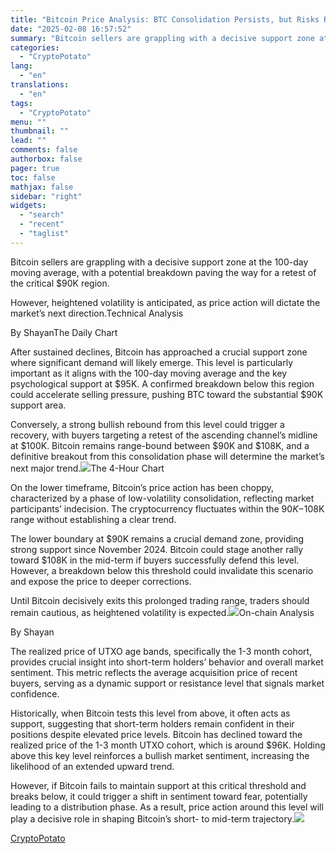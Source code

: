 ```yaml
---
title: "Bitcoin Price Analysis: BTC Consolidation Persists, but Risks Remain"
date: "2025-02-08 16:57:52"
summary: "Bitcoin sellers are grappling with a decisive support zone at the 100-day moving average, with a potential breakdown paving the way for a retest of the critical $90K region.However, heightened volatility is anticipated, as price action will dictate the market’s next direction.Technical AnalysisBy ShayanThe Daily ChartAfter sustained declines, Bitcoin has..."
categories:
  - "CryptoPotato"
lang:
  - "en"
translations:
  - "en"
tags:
  - "CryptoPotato"
menu: ""
thumbnail: ""
lead: ""
comments: false
authorbox: false
pager: true
toc: false
mathjax: false
sidebar: "right"
widgets:
  - "search"
  - "recent"
  - "taglist"
---
```


Bitcoin sellers are grappling with a decisive support zone at the 100-day moving average, with a potential breakdown paving the way for a retest of the critical $90K region.

However, heightened volatility is anticipated, as price action will dictate the market’s next direction.Technical Analysis

By ShayanThe Daily Chart

After sustained declines, Bitcoin has approached a crucial support zone where significant demand will likely emerge. This level is particularly important as it aligns with the 100-day moving average and the key psychological support at $95K. A confirmed breakdown below this region could accelerate selling pressure, pushing BTC toward the substantial $90K support area.

Conversely, a strong bullish rebound from this level could trigger a recovery, with buyers targeting a retest of the ascending channel’s midline at $100K. Bitcoin remains range-bound between $90K and $108K, and a definitive breakout from this consolidation phase will determine the market’s next major trend.![](https://s3.tradingview.com/news/image/cryptopotato:68589e996094b-4b1839b0f1200aaf6901b6559ca32115-resized.jpeg)The 4-Hour Chart

On the lower timeframe, Bitcoin’s price action has been choppy, characterized by a phase of low-volatility consolidation, reflecting market participants’ indecision. The cryptocurrency fluctuates within the $90K-$108K range without establishing a clear trend.

The lower boundary at $90K remains a crucial demand zone, providing strong support since November 2024. Bitcoin could stage another rally toward $108K in the mid-term if buyers successfully defend this level. However, a breakdown below this threshold could invalidate this scenario and expose the price to deeper corrections.

Until Bitcoin decisively exits this prolonged trading range, traders should remain cautious, as heightened volatility is expected.![](https://s3.tradingview.com/news/image/cryptopotato:68589e996094b-43bcc8e79868a3c9a6d2b36dba0d7914-resized.jpeg)On-chain Analysis

By Shayan

The realized price of UTXO age bands, specifically the 1-3 month cohort, provides crucial insight into short-term holders’ behavior and overall market sentiment. This metric reflects the average acquisition price of recent buyers, serving as a dynamic support or resistance level that signals market confidence.

Historically, when Bitcoin tests this level from above, it often acts as support, suggesting that short-term holders remain confident in their positions despite elevated price levels. Bitcoin has declined toward the realized price of the 1-3 month UTXO cohort, which is around $96K. Holding above this key level reinforces a bullish market sentiment, increasing the likelihood of an extended upward trend.

However, if Bitcoin fails to maintain support at this critical threshold and breaks below, it could trigger a shift in sentiment toward fear, potentially leading to a distribution phase. As a result, price action around this level will play a decisive role in shaping Bitcoin’s short- to mid-term trajectory.![](https://s3.tradingview.com/news/image/cryptopotato:68589e996094b-4d3a5423ead7264f92cbf7e7bc6002f8-resized.jpeg)

[CryptoPotato](https://www.tradingview.com/news/cryptopotato:68589e996094b:0-bitcoin-price-analysis-btc-consolidation-persists-but-risks-remain/)
